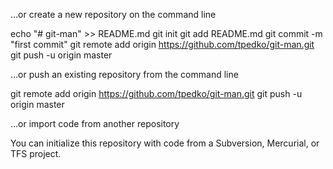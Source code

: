 …or create a new repository on the command line

echo "# git-man" >> README.md
git init
git add README.md
git commit -m "first commit"
git remote add origin https://github.com/tpedko/git-man.git
git push -u origin master

…or push an existing repository from the command line

git remote add origin https://github.com/tpedko/git-man.git
git push -u origin master

…or import code from another repository

You can initialize this repository with code from a Subversion, Mercurial, or TFS project.
